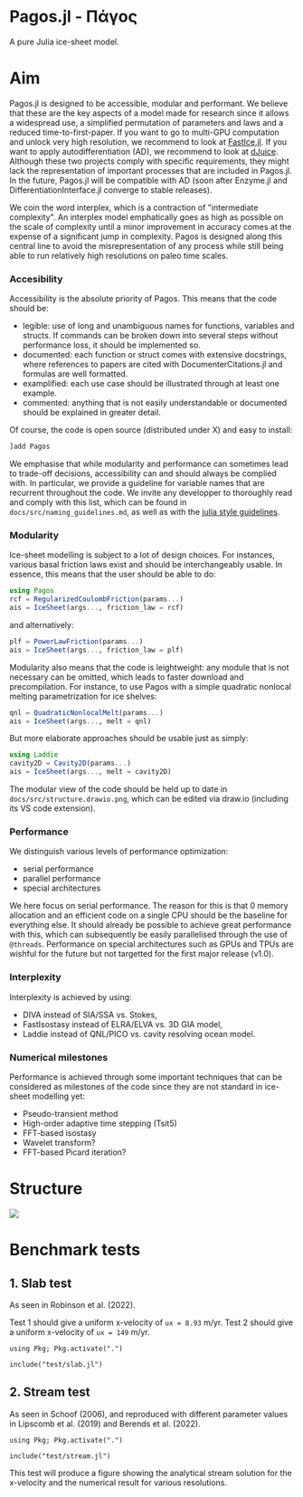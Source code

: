 
# Pagos.jl - Πάγος

<!-- [![Build Status](https://github.com/JanJereczek/Pagos.jl/actions/workflows/CI.yml/badge.svg?branch=main)](https://github.com/JanJereczek/Pagos.jl/actions/workflows/CI.yml?query=branch%3Amain) -->

A pure Julia ice-sheet model.

# Aim

Pagos.jl is designed to be accessible, modular and performant. We believe that
these are the key aspects of a model made for research since it allows a widespread use,
a simplified permutation of parameters and laws and a reduced time-to-first-paper.
If you want to go to multi-GPU computation and unlock very high resolution, we recommend
to look at [FastIce.jl](https://github.com/PTsolvers/FastIce.jl). If you want to apply
autodifferentiation (AD), we recommend to look at [dJuice](https://github.com/DJ4Earth/dJUICE.jl).
Although these two projects comply with specific requirements, they might lack
the representation of important processes that are included in Pagos.jl. In the future,
Pagos.jl will be compatible with AD (soon after Enzyme.jl and DifferentiationInterface.jl
converge to stable releases).

We coin the word interplex, which is a contraction of "intermediate complexity".
An interplex model emphatically goes as high as possible on the scale of complexity
until a minor improvement in accuracy comes at the expense of a significant jump
in complexity. Pagos is designed along this central line to avoid the misrepresentation
of any process while still being able to run relatively high resolutions on paleo time
scales.

### Accesibility

Accessibility is the absolute priority of Pagos. This means that the code should be:
- legible: use of long and unambiguous names for functions, variables and structs.
If commands can be broken down into several steps without performance loss, it should
be implemented so.
- documented: each function or struct comes with extensive docstrings, where references
to papers are cited with DocumenterCitations.jl and formulas are well formatted.
- examplified: each use case should be illustrated through at least one example.
- commented: anything that is not easily understandable or documented should be
explained in greater detail.

Of course, the code is open source (distributed under X) and easy to install:

```julia
]add Pagos
```

We emphasise that while modularity and performance can sometimes lead to trade-off
decisions, accessibility can and should always be complied with. In particular, we
provide a guideline for variable names that are recurrent throughout the code. We
invite any developper to thoroughly read and comply with this list, which can be found
in `docs/src/naming_guidelines.md`, as well as with the [julia style guidelines](https://docs.julialang.org/en/v1/manual/style-guide/).

### Modularity

Ice-sheet modelling is subject to a lot of design choices. For instances, various basal
friction laws exist and should be interchangeably usable. In essence, this means that
the user should be able to do:

```julia
using Pagos
rcf = RegularizedCoulombFriction(params...)
ais = IceSheet(args..., friction_law = rcf)
```

and alternatively:

```julia
plf = PowerLawFriction(params...)
ais = IceSheet(args..., friction_law = plf)
```

Modularity also means that the code is leightweight: any module that is not necessary
can be omitted, which leads to faster download and precompilation. For instance, to use
Pagos with a simple quadratic nonlocal melting parametrization for ice shelves:

```julia
qnl = QuadraticNonlocalMelt(params...)
ais = IceSheet(args..., melt = qnl)
```

But more elaborate approaches should be usable just as simply:

```julia
using Laddie
cavity2D = Cavity2D(params...)
ais = IceSheet(args..., melt = cavity2D)
```

The modular view of the code should be held up to date in `docs/src/structure.drawio.png`,
which can be edited via draw.io (including its VS code extension).

### Performance

We distinguish various levels of performance optimization:
- serial performance
- parallel performance
- special architectures

We here focus on serial performance. The reason for this is that 0 memory allocation
and an efficient code on a single CPU should be the baseline for everything else.
It should already be possible to achieve great performance with this, which can
subsequently be easily parallelised through the use of `@threads`. Performance on special
architectures such as GPUs and TPUs are wishful for the future but not targetted for
the first major release (v1.0).

### Interplexity

Interplexity is achieved by using:
- DIVA instead of SIA/SSA vs. Stokes,
- FastIsostasy instead of ELRA/ELVA vs. 3D GIA model,
- Laddie instead of QNL/PICO vs. cavity resolving ocean model.

### Numerical milestones

Performance is achieved through some important techniques that can be considered as
milestones of the code since they are not standard in ice-sheet modelling yet:
- Pseudo-transient method
- High-order adaptive time stepping (Tsit5)
- FFT-based isostasy
- Wavelet transform?
- FFT-based Picard iteration?

# Structure

![](./structure.drawio.png)

# Benchmark tests

## 1. Slab test

As seen in Robinson et al. (2022). 

Test 1 should give a uniform x-velocity of `ux = 8.93` m/yr. 
Test 2 should give a uniform x-velocity of `ux = 149` m/yr. 

```
using Pkg; Pkg.activate(".")

include("test/slab.jl")
```

## 2. Stream test

As seen in Schoof (2006), and reproduced with different parameter values
in Lipscomb et al. (2019) and Berends et al. (2022). 

```
using Pkg; Pkg.activate(".")

include("test/stream.jl")
```

This test will produce a figure showing the analytical stream solution 
for the x-velocity and the numerical result for various resolutions. 